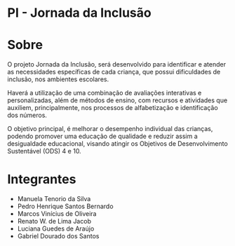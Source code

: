 # PI - Jornada da Inclusão 

# Sobre

O projeto Jornada da Inclusão, será desenvolvido para identificar e atender as necessidades específicas de cada criança, que possui dificuldades de inclusão, nos ambientes escolares. 

Haverá a utilização de uma combinação de avaliações interativas e personalizadas, além de métodos de ensino, com recursos e atividades que auxiliem, principalmente, nos processos de alfabetização e identificação dos números. 

O objetivo principal, é melhorar o desempenho individual das crianças, podendo promover uma educação de qualidade e reduzir assim a desigualdade educacional, visando atingir os Objetivos de Desenvolvimento Sustentável (ODS) 4 e 10.

# Integrantes
- Manuela Tenorio da Silva
- Pedro Henrique Santos Bernardo 
- Marcos Vinícius de Oliveira 
- Renato W. de Lima Jacob
- Luciana Guedes de Araújo 
- Gabriel Dourado dos Santos 

